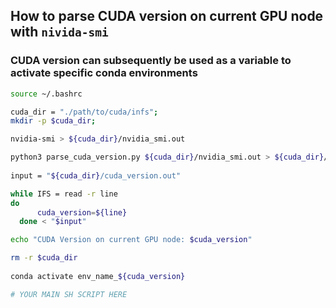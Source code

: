 ## How to parse CUDA version on current GPU node with `nivida-smi`
### CUDA version can subsequently be used as a variable to activate specific conda environments


```bash
source ~/.bashrc

cuda_dir = "./path/to/cuda/infs";
mkdir -p $cuda_dir;

nvidia-smi > ${cuda_dir}/nvidia_smi.out

python3 parse_cuda_version.py ${cuda_dir}/nvidia_smi.out > ${cuda_dir}/cuda_version.out
 
input = "${cuda_dir}/cuda_version.out"

while IFS = read -r line
do
      cuda_version=${line}
  done < "$input"

echo "CUDA Version on current GPU node: $cuda_version"

rm -r $cuda_dir
 
conda activate env_name_${cuda_version}

# YOUR MAIN SH SCRIPT HERE
```

